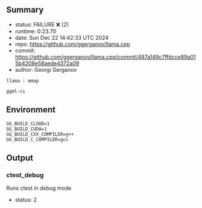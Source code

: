 ## Summary

- status:  FAILURE ❌ (2)
- runtime: 0:23.70
- date:    Sun Dec 22 14:42:33 UTC 2024
- repo:    https://github.com/ggerganov/llama.cpp
- commit:  https://github.com/ggerganov/llama.cpp/commit/487a149c7ffdcce89a015b4208e58aede4372a09
- author:  Georgi Gerganov
```
llama : mmap

ggml-ci
```

## Environment

```
GG_BUILD_CLOUD=1
GG_BUILD_CUDA=1
GG_BUILD_CXX_COMPILER=g++
GG_BUILD_C_COMPILER=gcc
```

## Output

### ctest_debug

Runs ctest in debug mode
- status: 2
```

```

